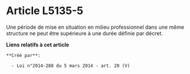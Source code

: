 # Article L5135-5

Une période de mise en situation en milieu professionnel dans une même structure ne peut être supérieure à une durée définie
par décret.

**Liens relatifs à cet article**

	**Créé par**:

	  - Loi n°2014-288 du 5 mars 2014 - art. 20 (V)
